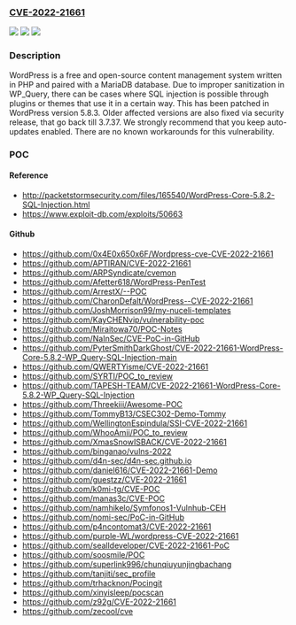### [CVE-2022-21661](https://cve.mitre.org/cgi-bin/cvename.cgi?name=CVE-2022-21661)
![](https://img.shields.io/static/v1?label=Product&message=wordpress-develop&color=blue)
![](https://img.shields.io/static/v1?label=Version&message=n%2Fa&color=blue)
![](https://img.shields.io/static/v1?label=Vulnerability&message=CWE-89%3A%20Improper%20Neutralization%20of%20Special%20Elements%20used%20in%20an%20SQL%20Command%20('SQL%20Injection')&color=brighgreen)

### Description

WordPress is a free and open-source content management system written in PHP and paired with a MariaDB database. Due to improper sanitization in WP_Query, there can be cases where SQL injection is possible through plugins or themes that use it in a certain way. This has been patched in WordPress version 5.8.3. Older affected versions are also fixed via security release, that go back till 3.7.37. We strongly recommend that you keep auto-updates enabled. There are no known workarounds for this vulnerability.

### POC

#### Reference
- http://packetstormsecurity.com/files/165540/WordPress-Core-5.8.2-SQL-Injection.html
- https://www.exploit-db.com/exploits/50663

#### Github
- https://github.com/0x4E0x650x6F/Wordpress-cve-CVE-2022-21661
- https://github.com/APTIRAN/CVE-2022-21661
- https://github.com/ARPSyndicate/cvemon
- https://github.com/Afetter618/WordPress-PenTest
- https://github.com/ArrestX/--POC
- https://github.com/CharonDefalt/WordPress--CVE-2022-21661
- https://github.com/JoshMorrison99/my-nuceli-templates
- https://github.com/KayCHENvip/vulnerability-poc
- https://github.com/Miraitowa70/POC-Notes
- https://github.com/NaInSec/CVE-PoC-in-GitHub
- https://github.com/PyterSmithDarkGhost/CVE-2022-21661-WordPress-Core-5.8.2-WP_Query-SQL-Injection-main
- https://github.com/QWERTYisme/CVE-2022-21661
- https://github.com/SYRTI/POC_to_review
- https://github.com/TAPESH-TEAM/CVE-2022-21661-WordPress-Core-5.8.2-WP_Query-SQL-Injection
- https://github.com/Threekiii/Awesome-POC
- https://github.com/TommyB13/CSEC302-Demo-Tommy
- https://github.com/WellingtonEspindula/SSI-CVE-2022-21661
- https://github.com/WhooAmii/POC_to_review
- https://github.com/XmasSnowISBACK/CVE-2022-21661
- https://github.com/binganao/vulns-2022
- https://github.com/d4n-sec/d4n-sec.github.io
- https://github.com/daniel616/CVE-2022-21661-Demo
- https://github.com/guestzz/CVE-2022-21661
- https://github.com/k0mi-tg/CVE-POC
- https://github.com/manas3c/CVE-POC
- https://github.com/namhikelo/Symfonos1-Vulnhub-CEH
- https://github.com/nomi-sec/PoC-in-GitHub
- https://github.com/p4ncontomat3/CVE-2022-21661
- https://github.com/purple-WL/wordpress-CVE-2022-21661
- https://github.com/sealldeveloper/CVE-2022-21661-PoC
- https://github.com/soosmile/POC
- https://github.com/superlink996/chunqiuyunjingbachang
- https://github.com/tanjiti/sec_profile
- https://github.com/trhacknon/Pocingit
- https://github.com/xinyisleep/pocscan
- https://github.com/z92g/CVE-2022-21661
- https://github.com/zecool/cve

